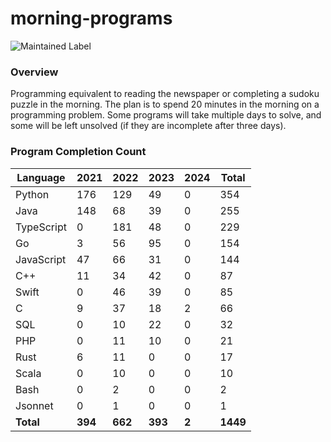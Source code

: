 # morning-programs

![Maintained Label](https://img.shields.io/badge/Maintained-Yes-brightgreen?style=for-the-badge)

### Overview

Programming equivalent to reading the newspaper or completing a sudoku puzzle in the morning.  The plan is to spend 20 
minutes in the morning on a programming problem.  Some programs will take multiple days to solve, and some will be left 
unsolved (if they are incomplete after three days).

### Program Completion Count

| Language   | 2021    | 2022    | 2023    | 2024  | Total    |
|------------|---------|---------|---------|-------|----------|
| Python     | 176     | 129     | 49      | 0     | 354      |
| Java       | 148     | 68      | 39      | 0     | 255      |
| TypeScript | 0       | 181     | 48      | 0     | 229      |
| Go         | 3       | 56      | 95      | 0     | 154      |
| JavaScript | 47      | 66      | 31      | 0     | 144      |
| C++        | 11      | 34      | 42      | 0     | 87       |
| Swift      | 0       | 46      | 39      | 0     | 85       |
| C          | 9       | 37      | 18      | 2     | 66       |
| SQL        | 0       | 10      | 22      | 0     | 32       |
| PHP        | 0       | 11      | 10      | 0     | 21       |
| Rust       | 6       | 11      | 0       | 0     | 17       |
| Scala      | 0       | 10      | 0       | 0     | 10       |
| Bash       | 0       | 2       | 0       | 0     | 2        |
| Jsonnet    | 0       | 1       | 0       | 0     | 1        |
| **Total**  | **394** | **662** | **393** | **2** | **1449** |
